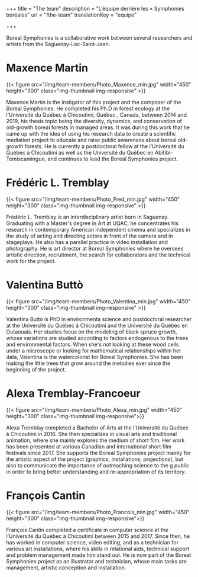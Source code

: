 +++
title = "The team"
description =  "L’équipe derrière les « Symphonies boréales"
url =  "/the-team"
translationKey = "equipe"


+++


Boreal Symphonies is a collaborative work between several  researchers and artists from the Saguenay-Lac-Saint-Jean.


# Maxence Martin

{{< figure src="/img/team-members/Photo_Maxence_min.jpg" width="450" height="300" class="img-thumbnail img-responsive" >}}


Maxence Martin is the instigator of this project and the composer of the Boreal Symphonies. He completed his Ph.D in forest ecology at the l’Université du Québec à Chicoutimi, Québec , Canada, between 2014 and 2019, his thesis topic being the diversity, dynamics, and conservation of old-growth boreal forests in managed areas. It was during this work that he came up with the idea of using his research data to create a scientific mediation project to educate and raise public awareness about boreal old-growth forests. He is currently a postdoctoral fellow at the l’Université du Québec à Chicoutimi as well as the Université du Québec en Abitibi-Témiscamingue, and continues to lead the Boreal Symphonies project.


# Frédéric L. Tremblay

{{< figure src="/img/team-members/Photo_Fred_min.jpg" width="450" height="300" class="img-thumbnail img-responsive" >}}

Frédéric L. Tremblay is an interdisciplinary artist born in Saguenay. Graduating with a Master's degree in Art at UQAC, he concentrates his research in contemporary American independent cinema and specializes in the study of acting and directing actors in front of the camera and in stageplays. He also has a parallel practice in video installation and photography. He is art director at Boreal Symphonies where he oversees  artistic direction,  recruitment, the search for collaborators and the technical work for the project.

# Valentina Buttò

{{< figure src="/img/team-members/Photo_Valentina_min.jpg" width="450" height="300" class="img-thumbnail img-responsive" >}}


Valentina Buttò is  PhD in environmenta science and postdoctoral researcher at the  Université du Québec à Chicoutimi and the Université du Québec en Outaouais. Her studies focus on the modeling of black spruce growth, whose variations are studied according to factors endogenous to the trees and environmental factors. When she's not looking at these wood cells under a microscope or looking for mathematical relationships within her data, Valentina is the watercolorist for Boreal Symphonies. She has been making the  little trees that grow around the melodies ever since the beginning of the project.

# Alexa Tremblay-Francoeur

{{< figure src="/img/team-members/Photo_Alexa_min.jpg" width="450" height="300" class="img-thumbnail img-responsive">}}

Alexa Tremblay completed a Bachelor of Arts at the l’Université du Québec à Chicoutimi in 2016. She then specializes in visual arts and traditional animation, where she mainly explores the medium of short film. Her work has been presented at various Canadian and international short film festivals since 2017. She supports the Boreal Symphonies project mainly for the artistic aspect of the project (graphics, installations, projections), but also to communicate the importance of outreaching science to the g public in order to bring better understanding and re-appropriation of its  territory.

# François Cantin

{{< figure src="/img/team-members/Photo_Francois_min.jpg" width="450" height="300" class="img-thumbnail img-responsive">}}


François Cantin completed a certificate in computer science at the l’Université du Québec à Chicoutimi between 2015 and 2017. Since then, he has worked in computer science, video editing, and as a technician for various art installations, where his skills in relational aids, technical support and problem management made him stand out. He is now part of the Boreal Symphonies project as an illustrator  and technician, whose main tasks are management, artistic conception and installation.



